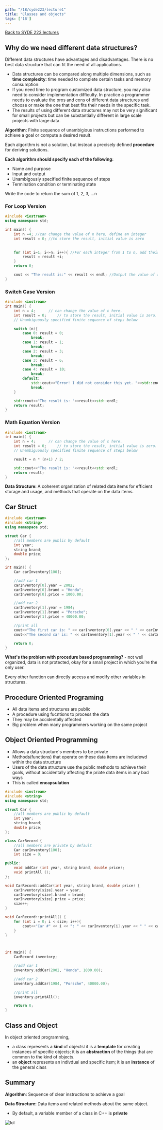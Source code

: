 ```yaml
---
path: "/1B/syde223/lecture1"
title: "Classes and objects"
tags: ['1B']
---
```

[Back to SYDE 223 lectures](/1B/syde223)

## Why do we need different data structures?
Different data structures have advantages and disadvantages. There is no best data structure that can fit the need of all applications.
- Data structures can be compared along multiple dimensions, such as **time complexity**: time needed to complete certain tasks and memory consumption
- If you need time to program customized data structure, you may also need to consider implementation difficulty. In practice a programmer needs to evaluate the pros and cons of different data structures and choose or make the one that best fits their needs in the specific task. 
- The results of using different data structures may not be very significant for small projects but can be substantially different in large scale projects with large data. 

**Algorithm**: Finite sequence of unambigious instructions performed to achieve a goal or compute a desired result. 

Each algorithm is not a solution, but instead a precisely defined **procedure** for deriving solutions. 

**Each algorithm should specify each of the following:**
- Name and purpose
- Input and output
- Unambigously specified finite sequence of steps
- Termination condition or terminating state

Write the code to return the sum of 1, 2, 3, ...n 

### For Loop Version
``` cpp
#include <iostream>
using namespace std;

int main() {
    int n =4; //can change the value of n here, define an integer
    int result = 0; //to store the result, initial value is zero
    
    
    for (int i=1; i<=n; i++){ //For each integer from 1 to n, add their values to result
        result = result +i;
    }
    return 0;

    cout << "The result is:" << result << endl; //Output the value of result
}
```

### Switch Case Version
``` cpp
#include <iostream>
int main() {
    int n = 4; 		// can change the value of n here.
    int result = 0; 	// to store the result, initial value is zero.
    // Unambiguously specified finite sequence of steps below

    switch (n){
        case 0: result = 0;
            break;
        case 1: result = 1;
            break;
        case 2: result = 3;
            break;
        case 3: result = 6;
            break;
        case 4: result = 10;
            break;
        default:
            std::cout<<"Error! I did not consider this yet. "<<std::endl;
            break;
    }

    std::cout<<"The result is: "<<result<<std::endl;
    return result;
}
```

### Math Equation Version
``` cpp
#include <iostream>
int main() {
    int n = 4; 		// can change the value of n here.
    int result = 0; 	// to store the result, initial value is zero.
    // Unambiguously specified finite sequence of steps below

    result = n * (n+1) / 2;

    std::cout<<"The result is: "<<result<<std::endl;
    return result;
}
```

**Data Structure**: A coherent organization of related data items for efficient storage and usage, and methods that operate on the data items. 

## Car Struct 
``` cpp
#include <iostream>
#include <string>
using namespace std;

struct Car {
    //all members are public by default
    int year;
    string brand;
    double price;
};

int main() {
    Car carInventory[100];

    //add car 1
    carInventory[0].year = 2002;
    carInventory[0].brand = "Honda";
    carInventory[0].price = 1000.00;

    //add car 2
    carInventory[1].year = 1984;
    carInventory[1].brand = "Porsche";
    carInventory[1].price = 40000.00;

    //print all
    cout<<"The first car is: " << carInventory[0].year << " " << carInventory[0].brand << ", price: " << carInventory[0].price<< endl;
    cout<<"The second car is: " << carInventory[1].year << " " << carInventory[1].brand << ", price: " << carInventory[1].price<< endl;

    return 0;
}
```

**What's the problem with procedure based programming?** - not well organized, data is not protected, okay for a small project in which you're the only user. 

Every other function can directly access and modify other variables in structures. 

## Procedure Oriented Programing
- All data items and structures are public
- A procedure using fucntions to process the data
- They may be accidentally affected
- Big problem when many programmers working on the same project

## Object Oriented Programming
- Allows a data structure's members to be private
- Methods(functions) that operate on these data items are includewd within the data structure
- Users of the data structure use the public methods to achieve their goals, without accidentally affecting the priate data items in any bad ways
- This is called **encapsulation**
```cpp
#include <iostream>
#include <string>
using namespace std;

struct Car {
    //all members are public by default
    int year;
    string brand;
    double price;
};

class CarRecord {
    //all members are private by default
    Car carInventory[100];
    int size = 0;

public:
    void addCar (int year, string brand, double price);
    void printAll ();
};

void CarRecord::addCar(int year, string brand, double price) {
    carInventory[size].year = year;
    carInventory[size].brand = brand;
    carInventory[size].price = price;
    size++;
}

void CarRecord::printAll() {
    for (int i = 0; i < size; i++){
        cout<<"Car #" << i << ": " << carInventory[i].year << " " << carInventory[i].brand << ", price: " << carInventory[i].price<< endl;
    }
}



int main() {
    CarRecord inventory;

    //add car 1
    inventory.addCar(2002, "Honda", 1000.00);

    //add car 2
    inventory.addCar(1984, "Porsche", 40000.00);

    //print all
    inventory.printAll();

    return 0;
}
```

## Class and Object
In object oriented programming,
- a class represents a **kind** of objectsl it is a **template** for creating instances of specific objects; it is an **abstraction** of the things that are common to the kind of objects.
- an **object** represents an indivdual and specific item; it is an **instance** of the general class

## Summary
**Algorithm**: Sequence of clear instructions to achieve a goal

**Data Structure**: Data items and related methods about the same object. 

- By default, a variable member of a class in C++ is **private**

![lol](https://media.giphy.com/media/vFKqnCdLPNOKc/giphy.gif)